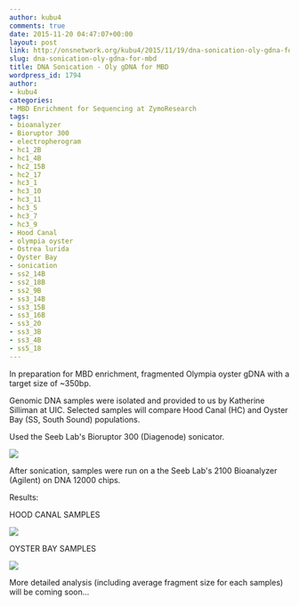 ```yaml
---
author: kubu4
comments: true
date: 2015-11-20 04:47:07+00:00
layout: post
link: http://onsnetwork.org/kubu4/2015/11/19/dna-sonication-oly-gdna-for-mbd/
slug: dna-sonication-oly-gdna-for-mbd
title: DNA Sonication - Oly gDNA for MBD
wordpress_id: 1794
author:
- kubu4
categories:
- MBD Enrichment for Sequencing at ZymoResearch
tags:
- bioanalyzer
- Bioruptor 300
- electropherogram
- hc1_2B
- hc1_4B
- hc2_15B
- hc2_17
- hc3_1
- hc3_10
- hc3_11
- hc3_5
- hc3_7
- hc3_9
- Hood Canal
- olympia oyster
- Ostrea lurida
- Oyster Bay
- sonication
- ss2_14B
- ss2_18B
- ss2_9B
- ss3_14B
- ss3_15B
- ss3_16B
- ss3_20
- ss3_3B
- ss3_4B
- ss5_18
---
```


In preparation for MBD enrichment, fragmented Olympia oyster gDNA with a target size of ~350bp.

Genomic DNA samples were isolated and provided to us by Katherine Silliman at UIC. Selected samples will compare Hood Canal (HC) and Oyster Bay (SS, South Sound) populations.

Used the Seeb Lab's Bioruptor 300 (Diagenode) sonicator.

[![](http://eagle.fish.washington.edu/Arabidopsis/20151119_bioruptor_settings.JPG)](http://eagle.fish.washington.edu/Arabidopsis/20151119_bioruptor_settings.JPG)

After sonication, samples were run on a the Seeb Lab's 2100 Bioanalyzer (Agilent) on DNA 12000 chips.

Results:

HOOD CANAL SAMPLES

[![](http://eagle.fish.washington.edu/Arabidopsis/Bioanalyzer%20Data/20151119_bioanalyzer_oly_hood_canal_all_electropherograms.jpg)](http://eagle.fish.washington.edu/Arabidopsis/Bioanalyzer%20Data/20151119_bioanalyzer_oly_hood_canal_all_electropherograms.jpg)



OYSTER BAY SAMPLES

[![](http://eagle.fish.washington.edu/Arabidopsis/Bioanalyzer%20Data/20151119_bioanalyzer_oly_oyster_bay_all_electropherograms.jpg)](http://eagle.fish.washington.edu/Arabidopsis/Bioanalyzer%20Data/20151119_bioanalyzer_oly_oyster_bay_all_electropherograms.jpg)

More detailed analysis (including average fragment size for each samples) will be coming soon...
